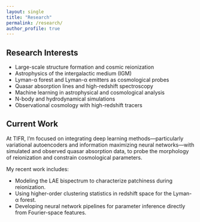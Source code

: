 ```yaml
---
layout: single
title: "Research"
permalink: /research/
author_profile: true
---
```


## Research Interests

- Large-scale structure formation and cosmic reionization
- Astrophysics of the intergalactic medium (IGM)
- Lyman-α forest and Lyman-α emitters as cosmological probes
- Quasar absorption lines and high-redshift spectroscopy
- Machine learning in astrophysical and cosmological analysis
- N-body and hydrodynamical simulations
- Observational cosmology with high-redshift tracers

## Current Work

At TIFR, I’m focused on integrating deep learning methods—particularly variational autoencoders and information maximizing neural networks—with simulated and observed quasar absorption data, to probe the morphology of reionization and constrain cosmological parameters.

My recent work includes:
- Modeling the LAE bispectrum to characterize patchiness during reionization.
- Using higher-order clustering statistics in redshift space for the Lyman-α forest.
- Developing neural network pipelines for parameter inference directly from Fourier-space features.

